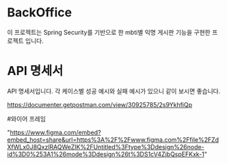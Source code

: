 # BackOffice

이 프로젝트는 Spring Security를 기반으로 한 mbti별 익명 게시판 기능을 구현한 프로젝트 입니다.



# API 명세서

API 명세서입니다. 각 케이스별 성공 예시와 실패 예시가 있으니 같이 보시면 좋습니다.

https://documenter.getpostman.com/view/30925785/2s9YkhfiQp

#와이어 프레임

"https://www.figma.com/embed?embed_host=share&url=https%3A%2F%2Fwww.figma.com%2Ffile%2FZdXfWLx0J8QxzlRAQWeZIK%2FUntitled%3Ftype%3Ddesign%26node-id%3D0%253A1%26mode%3Ddesign%26t%3DS1cV4ZjbQspEFKxk-1"
